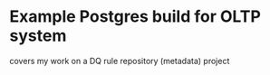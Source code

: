 # Example Postgres build for OLTP system 

covers my work on a DQ rule repository (metadata) project 
